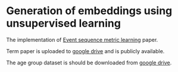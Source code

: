 # Generation of embeddings using unsupervised learning

The implementation of [Event sequence metric learning](https://arxiv.org/pdf/2002.08232v1.pdf) paper.

Term paper is uploaded to [google drive](https://docs.google.com/document/d/1GB2neYpLvwILObKxGevp6oCoPbcn5pi0-3teeGmDeks/edit?usp=sharing) and is publicly available.

The age group dataset is should be downloaded from [google drive](https://drive.google.com/drive/u/0/folders/1X--hB6LZaerYeagc7ADj0Msv5ulYxhFP).
